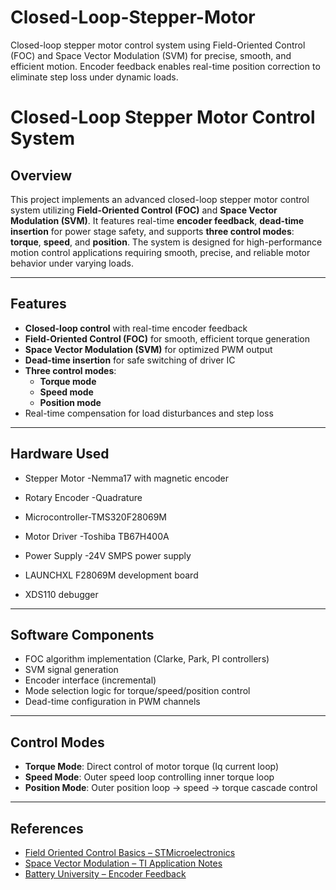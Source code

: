 # Closed-Loop-Stepper-Motor
Closed-loop stepper motor control system using Field-Oriented Control (FOC) and Space Vector Modulation (SVM) for precise, smooth, and efficient motion. Encoder feedback enables real-time position correction to eliminate step loss under dynamic loads.
# Closed-Loop Stepper Motor Control System

## Overview

This project implements an advanced closed-loop stepper motor control system utilizing **Field-Oriented Control (FOC)** and **Space Vector Modulation (SVM)**. It features real-time **encoder feedback**, **dead-time insertion** for power stage safety, and supports **three control modes**: **torque**, **speed**, and **position**. The system is designed for high-performance motion control applications requiring smooth, precise, and reliable motor behavior under varying loads.

---

## Features

- **Closed-loop control** with real-time encoder feedback
- **Field-Oriented Control (FOC)** for smooth, efficient torque generation
- **Space Vector Modulation (SVM)** for optimized PWM output
- **Dead-time insertion** for safe switching of driver IC
- **Three control modes**:
  - **Torque mode**
  - **Speed mode**
  - **Position mode**
-  Real-time compensation for load disturbances and step loss

---

## Hardware Used

- Stepper Motor -Nemma17 with magnetic encoder
- Rotary Encoder -Quadrature
- Microcontroller-TMS320F28069M
- Motor Driver -Toshiba TB67H400A
- Power Supply -24V SMPS power supply
  
- LAUNCHXL F28069M development board
- XDS110 debugger

---

## Software Components

- FOC algorithm implementation (Clarke, Park, PI controllers)
- SVM signal generation
- Encoder interface (incremental)
- Mode selection logic for torque/speed/position control
- Dead-time configuration in PWM channels

---

## Control Modes

- **Torque Mode**: Direct control of motor torque (Iq current loop)
- **Speed Mode**: Outer speed loop controlling inner torque loop
- **Position Mode**: Outer position loop → speed → torque cascade control

---




## References

- [Field Oriented Control Basics – STMicroelectronics](https://www.st.com/en/motor-control/field-oriented-control.html)
- [Space Vector Modulation – TI Application Notes](https://www.ti.com/lit/an/spra524/spra524.pdf)
- [Battery University – Encoder Feedback](https://www.batteryuniversity.com/)
